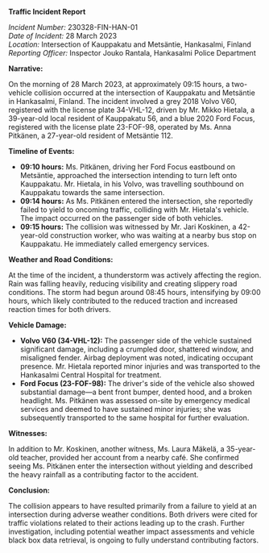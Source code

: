 **Traffic Incident Report**

*Incident Number:* 230328-FIN-HAN-01  
*Date of Incident:* 28 March 2023  
*Location:* Intersection of Kauppakatu and Metsäntie, Hankasalmi, Finland  
*Reporting Officer:* Inspector Jouko Rantala, Hankasalmi Police Department  

**Narrative:**

On the morning of 28 March 2023, at approximately 09:15 hours, a two-vehicle collision occurred at the intersection of Kauppakatu and Metsäntie in Hankasalmi, Finland. The incident involved a grey 2018 Volvo V60, registered with the license plate 34-VHL-12, driven by Mr. Mikko Hietala, a 39-year-old local resident of Kauppakatu 56, and a blue 2020 Ford Focus, registered with the license plate 23-FOF-98, operated by Ms. Anna Pitkänen, a 27-year-old resident of Metsäntie 112.

**Timeline of Events:**

- **09:10 hours:** Ms. Pitkänen, driving her Ford Focus eastbound on Metsäntie, approached the intersection intending to turn left onto Kauppakatu. Mr. Hietala, in his Volvo, was travelling southbound on Kauppakatu towards the same intersection.
- **09:14 hours:** As Ms. Pitkänen entered the intersection, she reportedly failed to yield to oncoming traffic, colliding with Mr. Hietala's vehicle. The impact occurred on the passenger side of both vehicles.
- **09:15 hours:** The collision was witnessed by Mr. Jari Koskinen, a 42-year-old construction worker, who was waiting at a nearby bus stop on Kauppakatu. He immediately called emergency services.

**Weather and Road Conditions:**

At the time of the incident, a thunderstorm was actively affecting the region. Rain was falling heavily, reducing visibility and creating slippery road conditions. The storm had begun around 08:45 hours, intensifying by 09:00 hours, which likely contributed to the reduced traction and increased reaction times for both drivers.

**Vehicle Damage:**

- **Volvo V60 (34-VHL-12):** The passenger side of the vehicle sustained significant damage, including a crumpled door, shattered window, and misaligned fender. Airbag deployment was noted, indicating occupant presence. Mr. Hietala reported minor injuries and was transported to the Hankasalmi Central Hospital for treatment.
- **Ford Focus (23-FOF-98):** The driver's side of the vehicle also showed substantial damage—a bent front bumper, dented hood, and a broken headlight. Ms. Pitkänen was assessed on-site by emergency medical services and deemed to have sustained minor injuries; she was subsequently transported to the same hospital for further evaluation.

**Witnesses:**

In addition to Mr. Koskinen, another witness, Ms. Laura Mäkelä, a 35-year-old teacher, provided her account from a nearby café. She confirmed seeing Ms. Pitkänen enter the intersection without yielding and described the heavy rainfall as a contributing factor to the accident.

**Conclusion:**

The collision appears to have resulted primarily from a failure to yield at an intersection during adverse weather conditions. Both drivers were cited for traffic violations related to their actions leading up to the crash. Further investigation, including potential weather impact assessments and vehicle black box data retrieval, is ongoing to fully understand contributing factors.